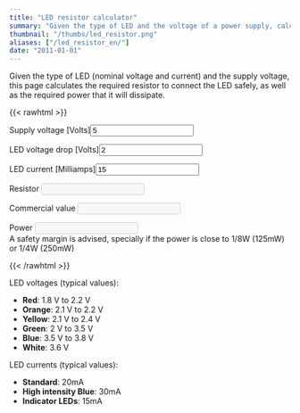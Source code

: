 ```yaml
---
title: "LED resistor calculator"
summary: "Given the type of LED and the voltage of a power supply, calculates the required resistor to connect it."
thumbnail: "/thumbs/led_resistor.png"
aliases: ["/led_resistor_en/"]
date: "2011-01-01"
---
```


Given the type of LED (nominal voltage and current) and the supply voltage, this page calculates the required resistor to connect the LED safely, as well as the required power that it will dissipate.

{{< rawhtml >}}
<form action="" class="w3-container">
<p><label class="w3-label">Supply voltage [Volts]</label><input id="vfuente" value="5" type="number" class="w3-input w3-border"/></p>
<p><label class="w3-label">LED voltage drop [Volts]</label><input id="vled" value="2" type="number"  class="w3-input w3-border"/></p>
<p><label class="w3-label">LED current [Milliamps]</label><input id="iled" value="15"  type="number" class="w3-input w3-border"/></p>
<p>Resistor <input id="r" disabled="disabled" class="w3-input w3-border"/></p>
<p>Commercial value <input id="rCom" disabled="disabled" class="w3-input w3-border"/></p>
<p>Power <input id="p" disabled="disabled" class="w3-input w3-border"/><br/>A safety margin is advised, specially if the power is close to 1/8W (125mW) or 1/4W (250mW)</p>
</form>
<script src="/inc/calculators/led_resistor.js"></script>
{{< /rawhtml >}}

LED voltages (typical values):
* **Red**: 1.8 V to 2.2 V
* **Orange**: 2.1 V to 2.2 V
* **Yellow**: 2.1 V to 2.4 V
* **Green**: 2 V to 3.5 V
* **Blue**: 3.5 V to 3.8 V
* **White**: 3.6 V

LED currents (typical values):
* **Standard**: 20mA
* **High intensity Blue**: 30mA
* **Indicator LEDs**: 15mA